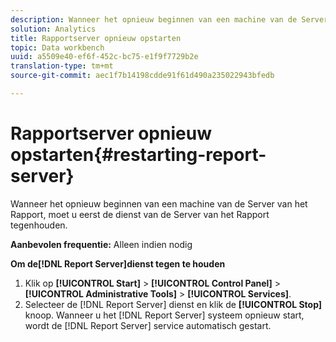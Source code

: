 ```yaml
---
description: Wanneer het opnieuw beginnen van een machine van de Server van het Rapport, moet u eerst de dienst van de Server van het Rapport tegenhouden.
solution: Analytics
title: Rapportserver opnieuw opstarten
topic: Data workbench
uuid: a5509e40-ef6f-452c-bc75-e1f9f7729b2e
translation-type: tm+mt
source-git-commit: aec1f7b14198cdde91f61d490a235022943bfedb

---
```



# Rapportserver opnieuw opstarten{#restarting-report-server}

Wanneer het opnieuw beginnen van een machine van de Server van het Rapport, moet u eerst de dienst van de Server van het Rapport tegenhouden.

**Aanbevolen frequentie:** Alleen indien nodig

**Om de[!DNL Report Server]dienst tegen te houden**

1. Klik op **[!UICONTROL Start]** > **[!UICONTROL Control Panel]** > **[!UICONTROL Administrative Tools]** > **[!UICONTROL Services]**.
1. Selecteer de [!DNL Report Server] dienst en klik de **[!UICONTROL Stop]** knoop.
Wanneer u het [!DNL Report Server] systeem opnieuw start, wordt de [!DNL Report Server] service automatisch gestart.
